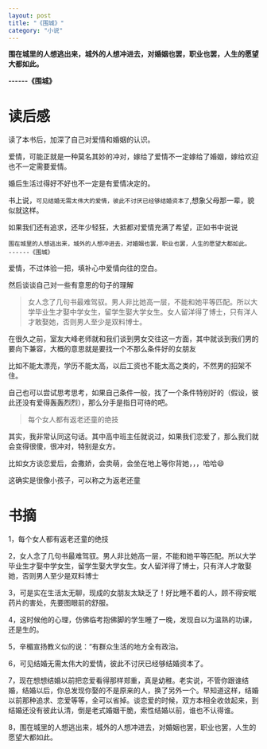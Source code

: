 ```yaml
---
layout: post
title: "《围城》"
category: "小说"
---
```




**围在城里的人想逃出来，城外的人想冲进去，对婚姻也罢，职业也罢，人生的愿望大都如此。**

**------《围城》**

# 读后感





读了本书后，加深了自己对爱情和婚姻的认识。

爱情，可能正就是一种莫名其妙的冲对，嫁给了爱情不一定嫁给了婚姻，嫁给欢迎也不一定需要爱情。

婚后生活过得好不好也不一定是有爱情决定的。

书上说，`可见结婚无需太伟大的爱情，彼此不讨厌已经够结婚资本了`,想象父母那一辈，貌似就这样。

如果我们还有追求，还年少轻狂，大抵都对爱情充满了希望，正如书中说说

```
围在城里的人想逃出来，城外的人想冲进去，对婚姻也罢，职业也罢，人生的愿望大都如此。
------《围城》
```

爱情，不过体验一把，填补心中爱情向往的空白。

然后谈谈自己对一些有意思的句子的理解



> 女人念了几句书最难驾驭。男人非比她高一层，不能和她平等匹配。所以大学毕业生才娶中学女生，留学生娶大学女生。女人留洋得了博士，只有洋人才敢娶她，否则男人至少是双料博士。

在很久之前，室友大峰老师就和我们谈到男女交往这一方面，其中就谈到我们男的要向下兼容，大概的意思就是要找一个不那么条件好的女朋友

比如不能太漂亮，学历不能太高，以后工资也不能太高之类的，不然男的招架不住。

自己也可以尝试思考思考，如果自己条件一般，找了一个条件特别好的（假设，彼此还没有爱得轰轰烈烈），那么分手是指日可待的吧。



> 每个女人都有返老还童的绝技

其实，我非常认同这句话。其中高中班主任就说过，如果我们恋爱了，那么我们就会变得很傻，很冲对，特别是女方。

比如女方谈恋爱后，会撒娇，会卖萌，会坐在地上等你背她，，，哈哈😄

这确实是很像小孩子，可以称之为返老还童

# 书摘

1，每个女人都有返老还童的绝技

2，女人念了几句书最难驾驭。男人非比她高一层，不能和她平等匹配。所以大学毕业生才娶中学女生，留学生娶大学女生。女人留洋得了博士，只有洋人才敢娶她，否则男人至少是双料博士

3，可是实在生活太无聊，现成的女朋友太缺乏了！好比睡不着的人，顾不得安眠药片的害处，先要图眼前的舒服。

4，这时候他的心理，仿佛临考抱佛脚的学生睡了一晚，发现自以为温熟的功课，还是生的。

5，辛楣宣扬教义似的说：“有群众生活的地方全有政治。

6，可见结婚无需太伟大的爱情，彼此不讨厌已经够结婚资本了。

7，现在想想结婚以前把恋爱看得那样郑重，真是幼稚。老实说，不管你跟谁结婚，结婚以后，你总发现你娶的不是原来的人，换了另外一个。早知道这样，结婚以前那种追求、恋爱等等，全可以省掉。谈恋爱的时候，双方本相全收敛起来，到结婚还没有彼此认清，倒是老式婚姻干脆，索性结婚以前，谁也不认得谁。

8，围在城里的人想逃出来，城外的人想冲进去，对婚姻也罢，职业也罢，人生的愿望大都如此。